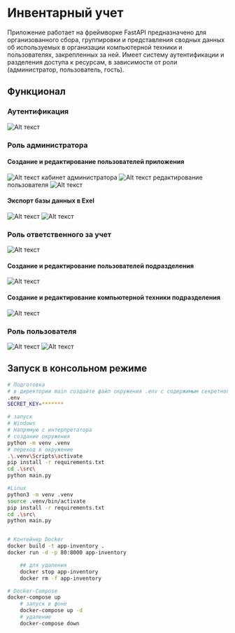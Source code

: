 # Инвентарный учет

Приложение работает на фреймворке FastAPI предназначено для организованного сбора, группировки и представления сводных данных об используемых в организации компьютерной техники и пользователях, закрепленных за ней. Имеет систему аутентификации и разделения доступа к ресурсам, в зависимости от роли (администратор, пользователь, гость).

## Функционал

### Аутентификация

![Alt текст](.md/1.jpg)

### Роль администратора
#### Создание и редактирование пользователей приложения
![Alt текст](.md/2.jpg)
кабинет администратора
![Alt текст](.md/2_2.jpg)
редактирование пользователя
![Alt текст](.md/3.jpg)

#### Экспорт базы данных в Exel
![Alt текст](.md/4.jpg)
![Alt текст](.md/5.jpg)

### Роль ответственного за учет
![Alt текст](.md/6.jpg)
#### Создание и редактирование пользователей подразделения
![Alt текст](.md/7.jpg)

#### Создание и редактирование компьютерной техники подразделения
![Alt текст](.md/8.jpg)


### Роль пользователя
![Alt текст](.md/9.jpg)
![Alt текст](.md/10.jpg)

## Запуск в консольном режиме

```bash
# Подготовка
# в директории main создайте файл окружения .env с содержимым секретного ключа для генерации токена
.env
SECRET_KEY=*******

# запуск
# Windows
# Напрямую с интерпретатора
# создание окружения
python -m venv .venv
# переход в окружение
.\.venv\Scripts\activate
pip install -r requirements.txt
cd .\src\
python main.py

#Linux
python3 -m venv .venv
source .venv/bin/activate
pip install -r requirements.txt
cd .\src\
python main.py


# Контейнер Docker
docker build -t app-inventory .
docker run -d -p 80:8000 app-inventory 

    ## для удаления
    docker stop app-inventory 
    docker rm -f app-inventory

# Docker-Compose
docker-compose up
    # запуск в фоне
    docker-compose up -d
    # удаление
    docker-compose down

```
